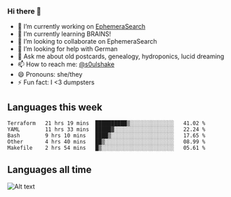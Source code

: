### Hi there 👋

<!--
**soulshake/soulshake** is a ✨ _special_ ✨ repository because its `README.md` (this file) appears on your GitHub profile.

Here are some ideas to get you started:

- 🔭 I’m currently working on ...
- 🌱 I’m currently learning ...
- 👯 I’m looking to collaborate on ...
- 🤔 I’m looking for help with ...
- 💬 Ask me about ...
- 📫 How to reach me: ...
- 😄 Pronouns: ...
- ⚡ Fun fact: ...
-->


- 🔭 I’m currently working on [EphemeraSearch](https://www.ephemerasearch.com/)
- 🌱 I’m currently learning BRAINS!
- 👯 I’m looking to collaborate on EphemeraSearch
- 🤔 I’m looking for help with German
- 💬 Ask me about old postcards, genealogy, hydroponics, lucid dreaming
- 📫 How to reach me: [@s0ulshake](https://twitter.com/soulshake)
- 😄 Pronouns: she/they
- ⚡ Fun fact: I <3 dumpsters

## Languages this week

<!--START_SECTION:waka-->
```text
Terraform   21 hrs 19 mins  ██████████▒░░░░░░░░░░░░░░   41.02 % 
YAML        11 hrs 33 mins  █████▓░░░░░░░░░░░░░░░░░░░   22.24 % 
Bash        9 hrs 10 mins   ████▒░░░░░░░░░░░░░░░░░░░░   17.65 % 
Other       4 hrs 40 mins   ██▒░░░░░░░░░░░░░░░░░░░░░░   08.99 % 
Makefile    2 hrs 54 mins   █▒░░░░░░░░░░░░░░░░░░░░░░░   05.61 % 
```
<!--END_SECTION:waka-->

## Languages all time
![Alt text](https://wakatime.com/share/@aj/6aa10b67-a5e9-4fb1-acaf-8692f4385172.svg)
